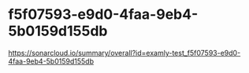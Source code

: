 # f5f07593-e9d0-4faa-9eb4-5b0159d155db
https://sonarcloud.io/summary/overall?id=examly-test_f5f07593-e9d0-4faa-9eb4-5b0159d155db
